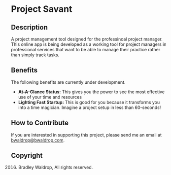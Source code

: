 # Project Savant

## Description
A project management tool designed for the professinoal project manager.  This online app is being developed as a working tool for project managers in professional services that want to be able to manage their practice rather than simply track tasks.

## Benefits
The following benefits are currently under development.
  - **At-A-Glance Status:** This gives you the power to see the most effective use of your time and resources
  - **Lighting Fast Startup:** This is good for you because it transforms you into a time magician.  Imagine a project setup in less than 60-seconds!

  ## How to Contribute
If you are interested in supporting this project, please send me an email at bwaldrop@bwaldrop.com.

## Copyright
2016. Bradley Waldrop, All rights reserved.